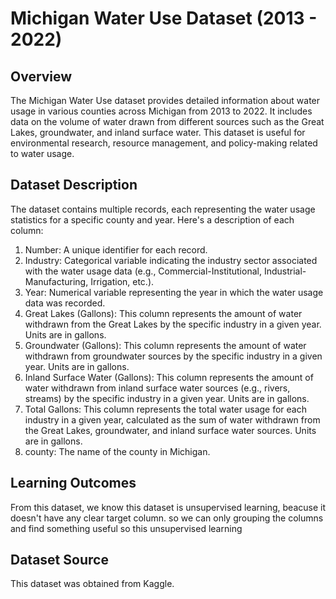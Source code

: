 # Michigan Water Use Dataset (2013 - 2022)
## Overview
The Michigan Water Use dataset provides detailed information about water usage in various counties across Michigan from 2013 to 2022. 
It includes data on the volume of water drawn from different sources such as the Great Lakes, groundwater, and inland surface water. 
This dataset is useful for environmental research, resource management, and policy-making related to water usage.

## Dataset Description
The dataset contains multiple records, each representing the water usage statistics for a specific county and year. Here's a description of each column:

1. Number: A unique identifier for each record.
2. Industry: Categorical variable indicating the industry sector associated with the water usage data (e.g., Commercial-Institutional, Industrial-Manufacturing, Irrigation, etc.).
3. Year: Numerical variable representing the year in which the water usage data was recorded.
4. Great Lakes (Gallons): This column represents the amount of water withdrawn from the Great Lakes by the specific industry in a given year. Units are in gallons.
5. Groundwater (Gallons): This column represents the amount of water withdrawn from groundwater sources by the specific industry in a given year. Units are in gallons.
6. Inland Surface Water (Gallons): This column represents the amount of water withdrawn from inland surface water sources (e.g., rivers, streams) by the specific industry in a given year. Units are in gallons.
7. Total Gallons: This column represents the total water usage for each industry in a given year, calculated as the sum of water withdrawn from the Great Lakes, groundwater, and inland surface water sources.
   Units are in gallons.
8. county: The name of the county in Michigan.

## Learning Outcomes
From this dataset, we know this dataset is unsupervised learning, beacuse it doesn't have any clear target column. 
so we can only grouping the columns and find something useful so this unsupervised learning

## Dataset Source
This dataset was obtained from Kaggle.
